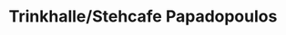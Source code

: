 ---
title: "Trinkhalle/Stehcafe Papadopoulos"
url: /duesseldorf/trinkhalle-stehcafe-papadopoulos/
shop: Kiosk
---